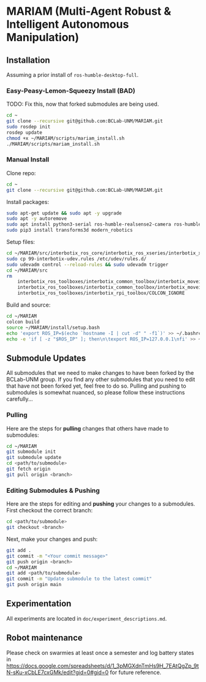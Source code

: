 # MARIAM (Multi-Agent Robust & Intelligent Autonomous Manipulation)

## Installation

Assuming a prior install of `ros-humble-desktop-full`.

### Easy-Peasy-Lemon-Squeezy Install (BAD)
TODO: Fix this, now that forked submodules are being used.

```bash
cd ~
git clone --recursive git@github.com:BCLab-UNM/MARIAM.git
sudo rosdep init
rosdep update
chmod +x ~/MARIAM/scripts/mariam_install.sh
./MARIAM/scripts/mariam_install.sh
```

### Manual Install
Clone repo:
```bash
cd ~
git clone --recursive git@github.com:BCLab-UNM/MARIAM.git
```

Install packages:
```bash
sudo apt-get update && sudo apt -y upgrade
sudo apt -y autoremove
sudo apt install python3-serial ros-humble-realsense2-camera ros-humble-dynamixel-sdk ros-humble-ros2-control ros-humble-ros2-control-test-assets ros-humble-graph-msgs ros-humble-rviz-visual-tools ros-humble-hardware-interface ros-humble-moveit ros-humble-tf-transformations ros-humble-joint-trajectory-controller python3-rosdep python3-colcon-common-extensions python3-colcon-clean ros-humble-apriltag ros-humble-moveit-visual-tools python3-pip ansible
sudo pip3 install transforms3d modern_robotics
```

Setup files:
```bash
cd ~/MARIAM/src/interbotix_ros_core/interbotix_ros_xseries/interbotix_xs_sdk
sudo cp 99-interbotix-udev.rules /etc/udev/rules.d/
sudo udevadm control --reload-rules && sudo udevadm trigger
cd ~/MARIAM/src
rm                                                                                                  \
    interbotix_ros_toolboxes/interbotix_common_toolbox/interbotix_moveit_interface/COLCON_IGNORE      \
    interbotix_ros_toolboxes/interbotix_common_toolbox/interbotix_moveit_interface_msgs/COLCON_IGNORE \
    interbotix_ros_toolboxes/interbotix_rpi_toolbox/COLCON_IGNORE
```

Build and source:
```bash
cd ~/MARIAM
colcon build
source ~/MARIAM/install/setup.bash
echo 'export ROS_IP=$(echo `hostname -I | cut -d" " -f1`)' >> ~/.bashrc
echo -e 'if [ -z "$ROS_IP" ]; then\n\texport ROS_IP=127.0.0.1\nfi' >> ~/.bashrc
```

## Submodule Updates
All submodules that we need to make changes to have been forked by the BCLab-UNM group. If you find any other submodules that you need to edit that have not been forked yet, feel free to do so. Pulling and pushing to submodules is somewhat nuanced, so please follow these instructions carefully...

### Pulling
Here are the steps for **pulling** changes that others have made to submodules:
```bash
cd ~/MARIAM
git submodule init
git submodule update
cd <path/to/submodule>
git fetch origin
git pull origin <branch>
```

### Editing Submodules & Pushing
Here are the steps for editing and **pushing** your changes to a submodules. First checkout the correct branch:
```bash
cd <path/to/submodule>
git checkout <branch>
```
Next, make your changes and push:
```bash
git add .
git commit -m "<Your commit message>"
git push origin <branch>
cd ~/MARIAM
git add <path/to/submodule>
git commit -m "Update submodule to the latest commit"
git push origin main
```

## Experimentation
All experiments are located in `doc/experiment_descriptions.md`.

## Robot maintenance
Please check on swarmies at least once a semester and log battery states in https://docs.google.com/spreadsheets/d/1_3pMGXdnTmHs9H_7EAtQgZp_9tN-sKu-xCbLE7cxGMk/edit?gid=0#gid=0 for future reference.
